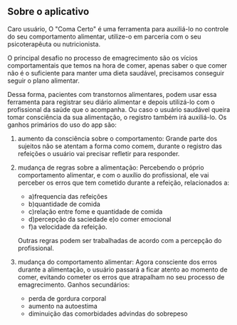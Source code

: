 ## Sobre o aplicativo

Caro usuário,
O "Coma Certo" é uma ferramenta para auxiliá-lo no controle do seu comportamento alimentar, 
utilize-o em parceria com o seu psicoterapêuta ou nutricionista.

O principal desafio no processo de emagrecimento são os vícios comportamentais que temos na hora de comer, apenas saber o que comer não é o suficiente para manter uma dieta saudável, precisamos conseguir seguir o plano alimentar.

Dessa forma, pacientes com transtornos alimentares, podem usar essa ferramenta para registrar seu diário alimentar e depois utilizá-lo com o profissional da saúde que o acompanha. Ou caso o usuário saudável queira tomar consciência da sua alimentação, o registro também irá auxiliá-lo.
Os ganhos primários do uso do app são:

1. aumento da consciência sobre o comportamento: Grande parte dos sujeitos não se atentam a forma como comem, durante o registro das refeições o usuário vai precisar refletir para responder.
2. mudança de regras sobre a alimentação: Percebendo o próprio comportamento alimentar, e com o auxílio do profissional, ele vai perceber os erros que tem cometido durante a refeição, relacionados a:
   
    * a)frequencia das refeições 
    * b)quantidade de comida
    * c)relação entre fome e quantidade de comida
    * d)percepção da saciedade e)o comer emocional 
    * f)a velocidade da refeição. 

    Outras regras podem ser trabalhadas de acordo com a percepção do profissional.
    
3. mudança do comportamento alimentar: Agora consciente dos erros durante a alimentação, o usuário passará a ficar atento ao momento de comer, evitando cometer os erros que atrapalham no seu processo de emagrecimento.
Ganhos secundários:

    - perda de gordura corporal
    - aumento na autoestima
    - diminuição das comorbidades advindas do sobrepeso
